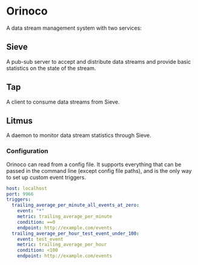 # Orinoco
A data stream management system with two services:

## Sieve
A pub-sub server to accept and distribute data streams and provide basic
statistics on the state of the stream.

## Tap
A client to consume data streams from Sieve.

## Litmus
A daemon to monitor data stream statistics through Sieve.

### Configuration
Orinoco can read from a config file. It supports everything that can be passed
in the command line (except config file paths), and is the only way to set up
custom event triggers.

```yaml
host: localhost
port: 9966
triggers:
  trailing_average_per_minute_all_events_at_zero:
    event: "*"
    metric: trailing_average_per_minute
    condition: ==0
    endpoint: http://example.com/events
  trailing_average_per_hour_test_event_under_100:
    event: test_event
    metric: trailing_average_per_hour
    condition: <100
    endpoint: http://example.com/events
```
